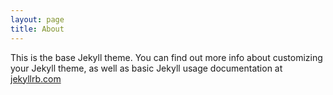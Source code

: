 ```yaml
---
layout: page
title: About
---
```


This is the base Jekyll theme. You can find out more info about 
customizing your Jekyll theme, as well as basic Jekyll 
usage documentation at [jekyllrb.com](http://jekyllrb.com/)
